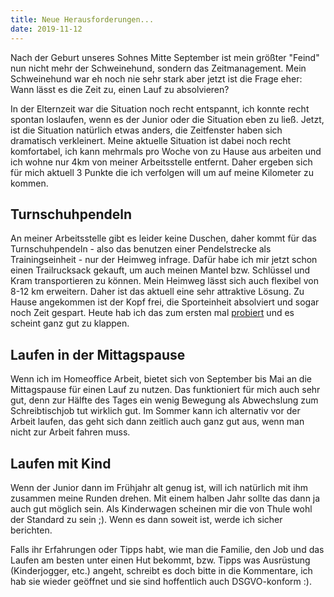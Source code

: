 ```yaml
---
title: Neue Herausforderungen...
date: 2019-11-12
---
```


Nach der Geburt unseres Sohnes Mitte September ist mein größter "Feind" nun nicht mehr der Schweinehund, sondern das Zeitmanagement. Mein Schweinehund war eh noch nie sehr stark aber jetzt ist die Frage eher: Wann lässt es die Zeit zu, einen Lauf zu absolvieren?

In der Elternzeit war die Situation noch recht entspannt, ich konnte recht spontan loslaufen, wenn es der Junior oder die Situation eben zu ließ. Jetzt, ist die Situation natürlich etwas anders, die Zeitfenster haben sich dramatisch verkleinert. Meine aktuelle Situation ist dabei noch recht komfortabel, ich kann mehrmals pro Woche von zu Hause aus arbeiten und ich wohne nur 4km von meiner Arbeitsstelle entfernt. Daher ergeben sich für mich aktuell 3 Punkte die ich verfolgen will um auf meine Kilometer zu kommen.

## Turnschuhpendeln

An meiner Arbeitsstelle gibt es leider keine Duschen, daher kommt für das Turnschuhpendeln - also das benutzen einer Pendelstrecke als Trainingseinheit - nur der Heimweg infrage. Dafür habe ich mir jetzt schon einen Trailrucksack gekauft, um auch meinen Mantel bzw. Schlüssel und Kram transportieren zu können. Mein Heimweg lässt sich auch flexibel von 8-12 km erweitern. Daher ist das aktuell eine sehr attraktive Lösung. Zu Hause angekommen ist der Kopf frei, die Sporteinheit absolviert und sogar noch Zeit gespart. Heute hab ich das zum ersten mal <a href='https://www.strava.com/activities/2860216838' class='external' target='_blank' rel='noopener'>probiert</a> und es scheint ganz gut zu klappen.

## Laufen in der Mittagspause

Wenn ich im Homeoffice Arbeit, bietet sich von September bis Mai an die Mittagspause für einen Lauf zu nutzen. Das funktioniert für mich auch sehr gut, denn zur Hälfte des Tages ein wenig Bewegung als Abwechslung zum Schreibtischjob tut wirklich gut. Im Sommer kann ich alternativ vor der Arbeit laufen, das geht sich dann zeitlich auch ganz gut aus, wenn man nicht zur Arbeit fahren muss.

## Laufen mit Kind

Wenn der Junior dann im Frühjahr alt genug ist, will ich natürlich mit ihm zusammen meine Runden drehen. Mit einem halben Jahr sollte das dann ja auch gut möglich sein. Als Kinderwagen scheinen mir die von Thule wohl der Standard zu sein ;). Wenn es dann soweit ist, werde ich sicher berichten.

Falls ihr Erfahrungen oder Tipps habt, wie man die Familie, den Job und das Laufen am besten unter einen Hut bekommt, bzw. Tipps was Ausrüstung (Kinderjogger, etc.) angeht, schreibt es doch bitte in die Kommentare, ich hab sie wieder geöffnet und sie sind hoffentlich auch DSGVO-konform :).<br><br>
